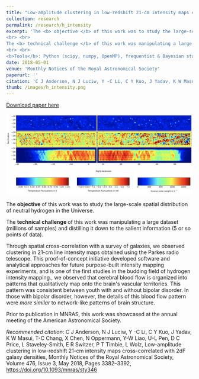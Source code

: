 ```yaml
---
title: "Low-amplitude clustering in low-redshift 21-cm intensity maps cross-correlated with 2dF galaxy densities"
collection: research
permalink: /research/h_intensity
excerpt: 'The <b> objective </b> of this work was to study the large-scale spatial distribution of neutral hydrogen in the Universe.
<br> <br>
The <b> technical challenge </b> of this work was manipulating a large dataset (millions of samples) and distilling it down to the salient information (5 or so points of data).
<br> <br>
<b>Tools</b>: Python (scipy, numpy, OpenMP), frequentist & Bayesian statistics, high-performance computing'
date: 2018-05-01
venue: 'Monthly Notices of the Royal Astronomical Society'
paperurl: ''
citation: 'C J Anderson, N J Luciw, Y -C Li, C Y Kuo, J Yadav, K W Masui, T-C Chang, X Chen, N Oppermann, Y-W Liao, U-L Pen, D C Price, L Staveley-Smith, E R Switzer, P T Timbie, L Wolz, Low-amplitude clustering in low-redshift 21-cm intensity maps cross-correlated with 2dF galaxy densities, Monthly Notices of the Royal Astronomical Society, Volume 476, Issue 3, May 2018, Pages 3382–3392, https://doi.org/10.1093/mnras/sty346'
thumb: /images/h_intensity.png
---
```


[Download paper here](https://academic.oup.com/mnras/article-abstract/476/3/3382/4848307?redirectedFrom=fulltext)

<img src="/images/h_intensity.png" alt="drawing" width="800" class="center"/>

The <b> objective </b> of this work was to study the large-scale spatial distribution of neutral hydrogen in the Universe. 

The <b> technical challenge </b> of this work was manipulating a large dataset (millions of samples) and distilling it down to the salient information (5 or so points of data).

Through spatial cross-correlation with a survey of galaxies, we observed clustering in 21-cm line intensity maps obtained using the Parkes radio telescope. This proof-of-concept initiative developed software and analytical approaches for future purpose-built intensity mapping experiments, and is one of the first studies in the budding field of hydrogen intensity mapping., we observed that cerebral blood flow is organized into patterns that qualitatively map onto the brain's vascular territories. This pattern was consistent between youth with and without bipolar disorder. In those with bipolar disorder, however, the details of this blood flow pattern were <i> more similar </i> to network-like patterns of brain structure.  

Prior to publication in MNRAS, this work was showcased at the annual meeting of the American Astronomical Society.

<i>Recommended citation</i>: C J Anderson, N J Luciw, Y -C Li, C Y Kuo, J Yadav, K W Masui, T-C Chang, X Chen, N Oppermann, Y-W Liao, U-L Pen, D C Price, L Staveley-Smith, E R Switzer, P T Timbie, L Wolz, Low-amplitude clustering in low-redshift 21-cm intensity maps cross-correlated with 2dF galaxy densities, Monthly Notices of the Royal Astronomical Society, Volume 476, Issue 3, May 2018, Pages 3382–3392, https://doi.org/10.1093/mnras/sty346